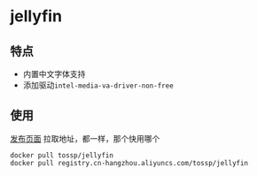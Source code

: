 # jellyfin

## 特点
- 内置中文字体支持
- 添加驱动`intel-media-va-driver-non-free`

## 使用

[发布页面](https://hub.docker.com/r/tossp/jellyfin)
拉取地址，都一样，那个快用哪个
```
docker pull tossp/jellyfin
docker pull registry.cn-hangzhou.aliyuncs.com/tossp/jellyfin
```

